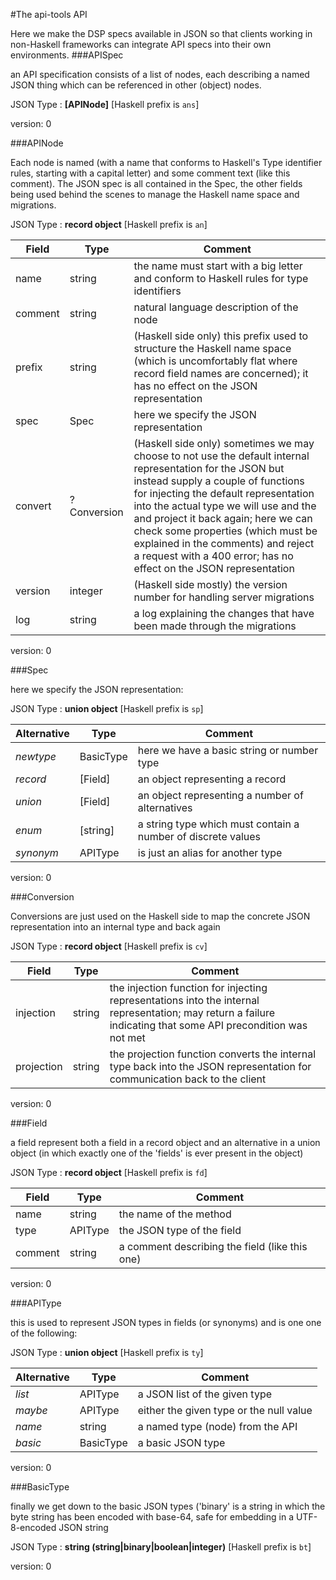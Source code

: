 
#The api-tools API

Here we make the DSP specs available in JSON so that clients
working in non-Haskell frameworks can integrate API
specs into their own environments.
###APISpec

an API specification consists of a list of nodes,
each describing a named JSON thing which can be
referenced in other (object) nodes.


JSON Type : **[APINode]** [Haskell prefix is `ans`]

version: 0


###APINode

Each node is named (with a name that conforms to Haskell's
Type identifier rules, starting with a capital letter) and some
comment text (like this comment). The JSON spec is all contained
in the Spec, the other fields being used behind the scenes
to manage the Haskell name space and migrations.


JSON Type : **record object** [Haskell prefix is `an`]

Field   | Type         | Comment
------- | ------------ | -------
name    | string       | the name must start with a big letter  and conform to Haskell rules for type identifiers
comment | string       | natural language description of the node
prefix  | string       | (Haskell side only) this prefix used to structure the Haskell name space (which is uncomfortably flat where record field names are concerned); it has no effect on the JSON representation
spec    | Spec         | here we specify the JSON representation
convert | ? Conversion | (Haskell side only) sometimes we may choose to not use the default internal representation for the JSON but instead supply a couple of functions for injecting the default representation into the actual type we will use and the and project it back again; here we can check some properties (which must be explained in the comments) and reject a request with a 400 error; has no effect on the JSON representation
version | integer      | (Haskell side mostly) the version number for handling server migrations
log     | string       | a log explaining the changes that have been made through the migrations
version: 0


###Spec

here we specify the JSON representation:


JSON Type : **union object** [Haskell prefix is `sp`]

Alternative | Type      | Comment
----------- | --------- | -------
_newtype_   | BasicType | here we have a basic string or number type
_record_    | [Field]   | an object representing a record
_union_     | [Field]   | an object representing a number of alternatives
_enum_      | [string]  | a string type which must contain a number of discrete values
_synonym_   | APIType   | is just an alias for another type
version: 0


###Conversion

Conversions are just used on the Haskell side to map the concrete JSON
representation into an internal type and back again


JSON Type : **record object** [Haskell prefix is `cv`]

Field      | Type   | Comment
---------- | ------ | -------
injection  | string | the injection function for injecting representations into the internal representation; may return a failure indicating that some API precondition was not met
projection | string | the projection function converts the internal type back into the JSON representation for communication back to the client
version: 0


###Field

a field represent both a field in a record object and an alternative in
a union object (in which exactly one of the 'fields' is ever present in
the object)


JSON Type : **record object** [Haskell prefix is `fd`]

Field   | Type    | Comment
------- | ------- | -------
name    | string  | the name of the method
type    | APIType | the JSON type of the field
comment | string  | a comment describing the field (like this one)
version: 0


###APIType

this is used to represent JSON types in fields (or synonyms) and is one
one of the following:


JSON Type : **union object** [Haskell prefix is `ty`]

Alternative | Type      | Comment
----------- | --------- | -------
_list_      | APIType   | a JSON list of the given type
_maybe_     | APIType   | either the given type or the null value
_name_      | string    | a named type (node) from the API
_basic_     | BasicType | a basic JSON type
version: 0


###BasicType

finally we get down to the basic JSON types ('binary' is a string
in which the byte string has been encoded with base-64, safe for
embedding in a UTF-8-encoded JSON string


JSON Type : **string (string|binary|boolean|integer)** [Haskell prefix is `bt`]

version: 0


